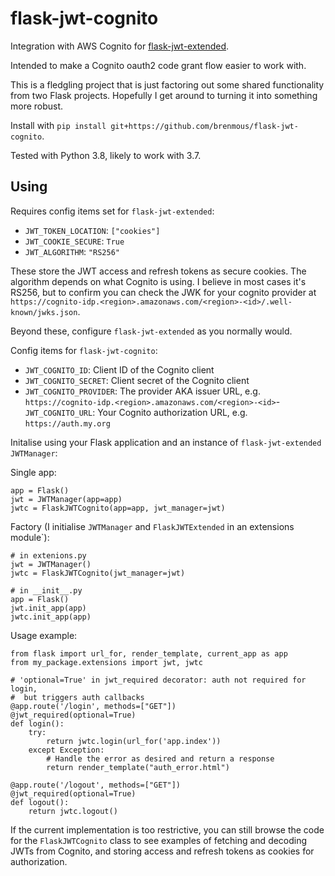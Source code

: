 # flask-jwt-cognito
Integration with AWS Cognito for [flask-jwt-extended](https://github.com/vimalloc/flask-jwt-extended).

Intended to make a Cognito oauth2 code grant flow easier to work with.

This is a fledgling project that is just factoring out some shared functionality from two Flask
projects. Hopefully I get around to turning it into something more robust.

Install with `pip install git+https://github.com/brenmous/flask-jwt-cognito`.

Tested with Python 3.8, likely to work with 3.7.

## Using

Requires config items set for `flask-jwt-extended`:
- `JWT_TOKEN_LOCATION`: `["cookies"]`
- `JWT_COOKIE_SECURE`: `True`
- `JWT_ALGORITHM`: `"RS256"`

These store the JWT access and refresh tokens as secure cookies.
The algorithm depends on what Cognito is using. I believe in most cases
it's RS256, but to confirm you can check the JWK for your cognito provider at
`https://cognito-idp.<region>.amazonaws.com/<region>-<id>/.well-known/jwks.json`.

Beyond these, configure `flask-jwt-extended` as you normally would.

Config items for `flask-jwt-cognito`:
- `JWT_COGNITO_ID`: Client ID of the Cognito client
- `JWT_COGNITO_SECRET`: Client secret of the Cognito client
- `JWT_COGNITO_PROVIDER`: The provider AKA issuer URL, e.g. `https://cognito-idp.<region>.amazonaws.com/<region>-<id>`- `JWT_COGNITO_URL`: Your Cognito authorization URL, e.g. `https://auth.my.org`

Initalise using your Flask application and an instance of `flask-jwt-extended JWTManager`:

Single app:
```
app = Flask()
jwt = JWTManager(app=app)
jwtc = FlaskJWTCognito(app=app, jwt_manager=jwt)
```

Factory (I initialise `JWTManager` and `FlaskJWTExtended` in an extensions module`):
```
# in extenions.py
jwt = JWTManager()
jwtc = FlaskJWTCognito(jwt_manager=jwt)

# in __init__.py
app = Flask()
jwt.init_app(app)
jwtc.init_app(app)
```

Usage example:
```
from flask import url_for, render_template, current_app as app
from my_package.extensions import jwt, jwtc

# 'optional=True' in jwt_required decorator: auth not required for login, 
#  but triggers auth callbacks
@app.route('/login', methods=["GET"])
@jwt_required(optional=True)  
def login():
    try:
        return jwtc.login(url_for('app.index'))
    except Exception:
        # Handle the error as desired and return a response
        return render_template("auth_error.html")

@app.route('/logout', methods=["GET"])
@jwt_required(optional=True)
def logout():
    return jwtc.logout()
```

If the current implementation is too restrictive, you can still browse the code for the 
`FlaskJWTCognito` class to see examples of fetching and decoding JWTs from Cognito, and storing
access and refresh tokens as cookies for authorization.
